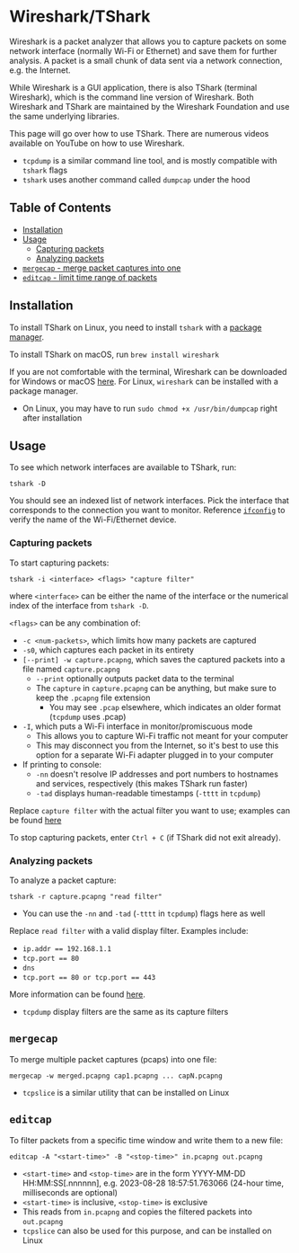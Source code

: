 # Wireshark/TShark

Wireshark is a packet analyzer that allows you to capture packets on some network interface (normally Wi-Fi or Ethernet) and save them for further analysis. A packet is a small chunk of data sent via a network connection, e.g. the Internet.

While Wireshark is a GUI application, there is also TShark (terminal Wireshark), which is the command line version of Wireshark. Both Wireshark and TShark are maintained by the Wireshark Foundation and use the same underlying libraries.

This page will go over how to use TShark. There are numerous videos available on YouTube on how to use Wireshark.

- `tcpdump` is a similar command line tool, and is mostly compatible with `tshark` flags
- `tshark` uses another command called `dumpcap` under the hood

## Table of Contents

- [Installation](#installation)
- [Usage](#usage)
    - [Capturing packets](#capturing-packets)
    - [Analyzing packets](#analyzing-packets)
- [`mergecap` - merge packet captures into one](#mergecap)
- [`editcap` - limit time range of packets](#editcap)

## Installation

To install TShark on Linux, you need to install `tshark` with a [package manager](../terminal-commands#package-managers).

To install TShark on macOS, run `brew install wireshark`

If you are not comfortable with the terminal, Wireshark can be downloaded for Windows or macOS [here](https://www.wireshark.org/download.html). For Linux, `wireshark` can be installed with a package manager.

- On Linux, you may have to run `sudo chmod +x /usr/bin/dumpcap` right after installation

## Usage

To see which network interfaces are available to TShark, run:

```
tshark -D
```

You should see an indexed list of network interfaces. Pick the interface that corresponds to the connection you want to monitor. Reference [`ifconfig`](../terminal-commands#ifconfig) to verify the name of the Wi-Fi/Ethernet device.

### Capturing packets

To start capturing packets:

```
tshark -i <interface> <flags> "capture filter"
```

where `<interface>` can be either the name of the interface or the numerical index of the interface from `tshark -D`.

`<flags>` can be any combination of:

- `-c <num-packets>`, which limits how many packets are captured
- `-s0`, which captures each packet in its entirety
- `[--print] -w capture.pcapng`, which saves the captured packets into a file named `capture.pcapng`
    - `--print` optionally outputs packet data to the terminal
    - The `capture` in `capture.pcapng` can be anything, but make sure to keep the `.pcapng` file extension
        - You may see `.pcap` elsewhere, which indicates an older format (`tcpdump` uses .pcap)
- `-I`, which puts a Wi-Fi interface in monitor/promiscuous mode
    - This allows you to capture Wi-Fi traffic not meant for your computer
    - This may disconnect you from the Internet, so it's best to use this option for a separate Wi-Fi adapter plugged in to your computer
- If printing to console:
    - `-nn` doesn't resolve IP addresses and port numbers to hostnames and services, respectively (this makes TShark run faster)
    - `-tad` displays human-readable timestamps (`-tttt` in `tcpdump`)

Replace `capture filter` with the actual filter you want to use; examples can be found [here](https://gitlab.com/wireshark/wireshark/-/wikis/CaptureFilters#examples)

To stop capturing packets, enter `Ctrl + C` (if TShark did not exit already).

### Analyzing packets

To analyze a packet capture:

```
tshark -r capture.pcapng "read filter"
```

- You can use the `-nn` and `-tad` (`-tttt` in `tcpdump`) flags here as well

Replace `read filter` with a valid display filter. Examples include:

- `ip.addr == 192.168.1.1`
- `tcp.port == 80`
- `dns`
- `tcp.port == 80 or tcp.port == 443`

More information can be found [here](https://www.wireshark.org/docs/man-pages/wireshark-filter.html).

- `tcpdump` display filters are the same as its capture filters

## `mergecap`

To merge multiple packet captures (pcaps) into one file:

```
mergecap -w merged.pcapng cap1.pcapng ... capN.pcapng
```

- `tcpslice` is a similar utility that can be installed on Linux

## `editcap`

To filter packets from a specific time window and write them to a new file:

```
editcap -A "<start-time>" -B "<stop-time>" in.pcapng out.pcapng
```

- `<start-time>` and `<stop-time>` are in the form YYYY-MM-DD HH:MM:SS[.nnnnnn], e.g. 2023-08-28 18:57:51.763066 (24-hour time, milliseconds are optional)
- `<start-time>` is inclusive, `<stop-time>` is exclusive
- This reads from `in.pcapng` and copies the filtered packets into `out.pcapng`
- `tcpslice` can also be used for this purpose, and can be installed on Linux
